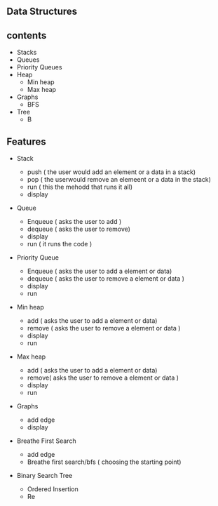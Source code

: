 ## Data Structures 

## contents 

- Stacks
- Queues
- Priority Queues
- Heap
    - Min heap
    - Max heap
- Graphs
    - BFS
- Tree
    - B

## Features

- Stack 
    - push ( the user would add an element or a data in a stack)
    - pop ( the userwould remove an elemeent or a data in the stack)
    - run ( this the mehodd that runs it all)
    - display 

- Queue
    - Enqueue ( asks the user to add )
    - dequeue ( asks the user to remove)
    - display 
    - run   ( it runs the code )

- Priority Queue
    - Enqueue ( asks the user to add a element or data)
    - dequeue ( asks the user to remove a element or data )
    - display 
    - run 

- Min heap
    - add  ( asks the user to add a element or data)
    - remove ( asks the user to remove a element or data )
    - display
    - run


- Max heap 
    - add ( asks the user to add a element or data)
    - remove( asks the user to remove a element or data )
    - display
    - run

- Graphs
    - add edge 
    - display

- Breathe First Search
    - add edge
    - Breathe first search/bfs ( choosing the starting point)

- Binary Search Tree
    - Ordered Insertion
    - Re